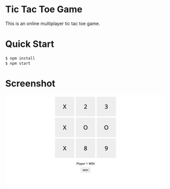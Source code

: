 # Tic Tac Toe Game

This is an online multiplayer tic tac toe game.

# Quick Start

```console
$ npm install
$ npm start
```

# Screenshot

![Tic Tac Toe Game](screenshots/image.png)
